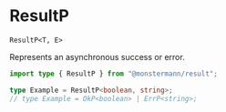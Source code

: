 # ResultP

`ResultP<T, E>`

Represents an asynchronous success or error.

```ts
import type { ResultP } from "@monstermann/result";

type Example = ResultP<boolean, string>;
// type Example = OkP<boolean> | ErrP<string>;
```
